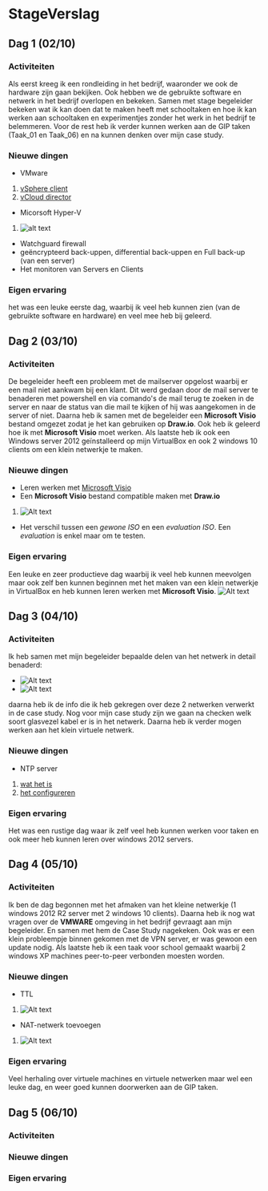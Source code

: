 # StageVerslag

## Dag 1 (02/10)

### Activiteiten
Als eerst kreeg ik een rondleiding in het bedrijf, waaronder we ook de hardware zijn gaan bekijken. Ook hebben we de gebruikte software en netwerk in het bedrijf overlopen en bekeken. Samen met stage begeleider bekeken wat ik kan doen dat te maken heeft met schooltaken en hoe ik kan werken aan schooltaken en experimentjes zonder het werk in het bedrijf te belemmeren. Voor de rest heb ik verder kunnen werken aan de GIP taken (Taak_01 en Taak_06) en na kunnen denken over mijn case study.

### Nieuwe dingen
* VMware
1. [vSphere client](https://my.vmware.com/en/web/vmware/info/slug/datacenter_cloud_infrastructure/vmware_vsphere/6_5)
2. [vCloud director](https://www.vmware.com/products/vcloud-director.html)
* Micorsoft Hyper-V
1. ![alt text](http://www.microsoft.com/presspass/images/features/2008/06-26Hyper-VScreenshot2-lg.jpg)
* Watchguard firewall
* geëncrypteerd back-uppen, differential back-uppen en Full back-up (van een server)
* Het monitoren van Servers en Clients

### Eigen ervaring
het was een leuke eerste dag, waarbij ik veel heb kunnen zien (van de gebruikte software en hardware) en veel mee heb bij geleerd.

## Dag 2 (03/10)

### Activiteiten
De begeleider heeft een probleem met de mailserver opgelost waarbij er een mail niet aankwam bij een klant. Dit werd gedaan door de mail server te benaderen met powershell en via comando's de mail terug te zoeken in de server en naar de status van die mail te kijken of hij was aangekomen in de server of niet. Daarna heb ik samen met de begeleider een **Microsoft Visio** bestand omgezet zodat je het kan gebruiken op **Draw.io**. Ook heb ik geleerd hoe ik met **Microsoft Visio** moet werken. Als laatste heb ik ook een Windows server 2012 geïnstalleerd op mijn VirtualBox en ook 2 windows 10 clients om een klein netwerkje te maken.

### Nieuwe dingen
* Leren werken met [Microsoft Visio](https://products.office.com/nl-be/visio/microsoft-visio-plans-and-pricing-compare-visio-options)
* Een **Microsoft Visio** bestand compatible maken met **Draw.io**
1. ![Alt text](https://files.gitter.im/MichielVE-immalle/5dtn/Draw.png)
* Het verschil tussen een *gewone ISO* en een *evaluation ISO*. Een *evaluation* is enkel maar om te testen.

### Eigen ervaring
Een leuke en zeer productieve dag waarbij ik veel heb kunnen meevolgen maar ook zelf ben kunnen beginnen met het maken van een klein netwerkje in VirtualBox en heb kunnen leren werken met **Microsoft Visio**.
![Alt text](https://files.gitter.im/MichielVE-immalle/mYkB/image.png)

## Dag 3 (04/10)

### Activiteiten
Ik heb samen met mijn begeleider bepaalde delen van het netwerk in detail benaderd:
* ![Alt text](https://files.gitter.im/MichielVE-immalle/knI0/image.png)
* ![Alt text](https://files.gitter.im/MichielVE-immalle/uBLH/image.png)

daarna heb ik de info die ik heb gekregen over deze 2 netwerken verwerkt in de case study. Nog voor mijn case study zijn we gaan na checken welk soort glasvezel kabel er is in het netwerk. Daarna heb ik verder mogen werken aan het klein virtuele netwerk.

### Nieuwe dingen
* NTP server
1. [wat het is](https://nl.wikipedia.org/wiki/Network_Time_Protocol)
2. [het configureren](http://www.sysadminlab.net/windows/configuring-ntp-on-windows-server-2012)

### Eigen ervaring
Het was een rustige dag waar ik zelf veel heb kunnen werken voor taken en ook meer heb kunnen leren over windows 2012 servers.

## Dag 4 (05/10)

### Activiteiten
Ik ben de dag begonnen met het afmaken van het kleine netwerkje (1 windows 2012 R2 server met 2 windows 10 clients). Daarna heb ik nog wat vragen over de **VMWARE** omgeving in het bedrijf  gevraagt aan mijn begeleider. En samen met hem de Case Study nagekeken. Ook was er een klein probleempje binnen gekomen met de VPN server, er was gewoon een update nodig. Als laatste heb ik een taak voor school gemaakt waarbij 2 windows XP machines peer-to-peer verbonden moesten worden.
### Nieuwe dingen
* TTL
1. ![Alt text](https://files.gitter.im/MichielVE-immalle/UpxG/image.png)
* NAT-netwerk toevoegen
1. ![Alt text](https://files.gitter.im/MichielVE-immalle/FwVf/image.png)
### Eigen ervaring
Veel herhaling over virtuele machines en virtuele netwerken maar wel een leuke dag, en weer goed kunnen doorwerken aan de GIP taken.

## Dag 5 (06/10)

### Activiteiten
### Nieuwe dingen
### Eigen ervaring
